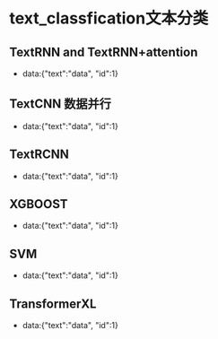 # text_classfication文本分类

## TextRNN and TextRNN+attention
- data:{"text":"data", "id":1}

## TextCNN 数据并行
- data:{"text":"data", "id":1}

## TextRCNN
- data:{"text":"data", "id":1}

## XGBOOST
- data:{"text":"data", "id":1}

## SVM
- data:{"text":"data", "id":1}

## TransformerXL
- data:{"text":"data", "id":1}


